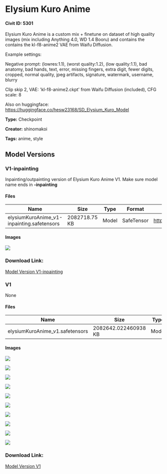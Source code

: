 # Elysium Kuro Anime

#### Civit ID: 5301

<p>Elysium Kuro Anime is a custom mix + finetune on dataset of high quality images (mix including Anything 4.0, WD 1.4 Booru) and contains the contains the kl-f8-anime2 VAE from Waifu Diffusion.</p><p>Example settings:</p><p>Negative prompt: (lowres:1.1), (worst quality:1.2), (low quality:1.1), bad anatomy, bad hands, text, error, missing fingers, extra digit, fewer digits, cropped, normal quality, jpeg artifacts, signature, watermark, username, blurry</p><p>Clip skip 2, VAE: 'kl-f8-anime2.ckpt' from Waifu Diffusion (included), CFG scale: 8</p><p></p><p>Also on huggingface: <a target="_blank" rel="ugc" href="https://huggingface.co/hesw23168/SD_Elysium_Kuro_Model">https://huggingface.co/hesw23168/SD_Elysium_Kuro_Model</a></p>

**Type:** Checkpoint

**Creator:** shinomakoi

**Tags:** anime, style

## Model Versions

### V1-inpainting

<p>Inpainting/outpainting version of Elysium Kuro Anime V1. Make sure model name ends in <strong>-inpainting</strong></p>

#### Files

| Name | Size | Type | Format | Download Url | AutoV1 | AutoV2 | SHA256 | CRC32 | BLAKE3 |
| --- | --- | --- | --- | --- | --- | --- | --- | --- | --- |
| elysiumKuroAnime_v1-inpainting.safetensors | 2082718.75 KB | Model | SafeTensor | https://civitai.com/api/download/models/6508 | CDFE9821 | 62475587B4 | 62475587B4F7B136671B5960159B01D6849C385A4E94E665882C3806E2A16C1C | 1A87858E | 0EEA69FE2FCCA3F0B9EDA593C559CF345895BBC19D010120D497DAECA40B2C30 |

#### Images

<p><img src="https://image.civitai.com/xG1nkqKTMzGDvpLrqFT7WA/355b29d2-9584-4f73-72bd-1a8c5ddef800/width=450/58677.jpeg" /></p>

### Download Link:

[Model Version V1-inpainting](https://civitai.com/api/download/models/6508)

### V1

None

#### Files

| Name | Size | Type | Format | Download Url | AutoV1 | AutoV2 | SHA256 | CRC32 | BLAKE3 |
| --- | --- | --- | --- | --- | --- | --- | --- | --- | --- |
| elysiumKuroAnime_v1.safetensors | 2082642.022460938 KB | Model | SafeTensor | https://civitai.com/api/download/models/6146 | E6C46B09 | 219CD98CAF | 219CD98CAF78089870BF7594FA2A6C14ED928BBA9CBB829972040881C3DC480B | 4C21FCD8 | 62CFBE2B3572CD050B41D4C8ACAA82092577E21FC85297C01156772969A82FDC |

#### Images

<p><img src="https://image.civitai.com/xG1nkqKTMzGDvpLrqFT7WA/2bbd3f97-9a01-4944-a686-cc0fbebbed00/width=450/53603.jpeg" /></p>

<p><img src="https://image.civitai.com/xG1nkqKTMzGDvpLrqFT7WA/6806e5ba-8a4e-4015-ba11-f6c1a112f300/width=450/74185.jpeg" /></p>

<p><img src="https://image.civitai.com/xG1nkqKTMzGDvpLrqFT7WA/f839835c-a4fd-4be5-fc11-8db980322d00/width=450/53592.jpeg" /></p>

<p><img src="https://image.civitai.com/xG1nkqKTMzGDvpLrqFT7WA/a06d6614-5cc8-43fd-2662-9a3f23bfdb00/width=450/53599.jpeg" /></p>

<p><img src="https://image.civitai.com/xG1nkqKTMzGDvpLrqFT7WA/de40074f-29cb-4699-6a95-d9cae4a15f00/width=450/53601.jpeg" /></p>

<p><img src="https://image.civitai.com/xG1nkqKTMzGDvpLrqFT7WA/56543499-457c-486e-efb3-7afbb23cff00/width=450/53602.jpeg" /></p>

<p><img src="https://image.civitai.com/xG1nkqKTMzGDvpLrqFT7WA/18ecd3b9-f572-4aad-59e6-908e30652300/width=450/53600.jpeg" /></p>

<p><img src="https://image.civitai.com/xG1nkqKTMzGDvpLrqFT7WA/23ebfb8d-8804-460c-d179-b5aa61b48c00/width=450/53598.jpeg" /></p>

<p><img src="https://image.civitai.com/xG1nkqKTMzGDvpLrqFT7WA/44cf64ef-bdfc-45b0-589b-a9af3610c800/width=450/53595.jpeg" /></p>

<p><img src="https://image.civitai.com/xG1nkqKTMzGDvpLrqFT7WA/fff5d9c2-13f6-422e-9990-ec94bb50f300/width=450/53594.jpeg" /></p>

### Download Link:

[Model Version V1](https://civitai.com/api/download/models/6146)

